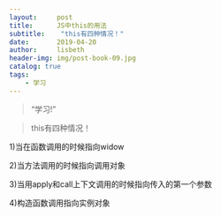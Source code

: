 ```yaml
---
layout:     post
title:      JS中this的用法
subtitle:    "this有四种情况！"
date:       2019-04-20
author:     lisbeth
header-img: img/post-book-09.jpg
catalog: true
tags:
    - 学习
---
```


> “学习!”

> this有四种情况！

1)当在函数调用的时候指向widow

2)当方法调用的时候指向调用对象

3)当用apply和call上下文调用的时候指向传入的第一个参数

4)构造函数调用指向实例对象
